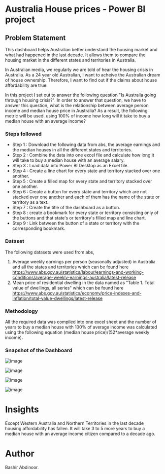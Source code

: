 
# Australia House prices - Power BI project

## Problem Statement

This dashboard helps Australian better understand the housing market and what had happened in the last decade. It allows them to compare the housing market in the different states and territories in Australia.

In Australian media, we regularly we are told of hear the housing crisis in Australia. As a 24 year old Australian, I want to acheive the Australian dream of house ownership. Therefore, I want to find out if the claims about house affordability are true. 

In this project I set out to answer the following question "Is Australia going through housing crisis?". In order to answer that question, we have to answer this question, what is the relationship between average person income and median house price in Australia? As a result, the following metric will be used. using 100% of income how long will it take to buy a median house with an average income? 



### Steps followed 

- Step 1 : Download the following data from abs, the average earnings and the median houses in all the different states and territories.
- Step 2 : Combine the data into one excel file and calculate how long it will take to buy a median house with an average salary.
- Step 3 : Load data into Power BI Desktop as an Excel file.
- Step 4 : Create a line chart for every state and territory stacked over one another.
- Step 5 : Create a filled map for every state and territory stacked over one another.
- Step 6 : Create a button for every state and territory which are not stacked over one another and each of them has the name of the state or territory as a text.
- Step 7 : Create the title of the dashboard as a button.
- Step 8 : create a bookmark for every state or territory consisting only of the buttons and that state's or territory's filled map and line chart.
- Step 9 : Link between the button of a state or territory with the corresponding bookmark.


### Dataset
The following datasets were used from abs,
1. Average weekly earnings per person (seasonally adjusted) in Australia and all the states and territories which can be found here https://www.abs.gov.au/statistics/labour/earnings-and-working-conditions/average-weekly-earnings-australia/latest-release
2. Mean price of residential dwelling in the data named as "Table 1. Total value of dwellings, all series" which can be found here https://www.abs.gov.au/statistics/economy/price-indexes-and-inflation/total-value-dwellings/latest-release

### Methodology
All the required data was compiled into one excel sheet and the number of years to buy a median house with 100% of average income was calculated using the following equation (median house price)/(52*average weekly income).

### Snapshot of the Dashboard
![image](https://github.com/Theeprotagonist/Projects/assets/112685391/ed3f7a82-cc54-4ba9-a11a-756a63aa9bf2)

![image](https://github.com/Theeprotagonist/Projects/assets/112685391/34738e19-8271-4880-a009-698f5558668c)

![image](https://github.com/Theeprotagonist/Projects/assets/112685391/fdc2e6f3-b8bd-4cd7-82ce-890419dd3574)

![image](https://github.com/Theeprotagonist/Projects/assets/112685391/a6b8f9a5-e04a-49fb-9360-c3d0dd99c447)

# Insights
Except Western Australia and Northern Territories in the last decade housing affordability has fallen. It will take 3 to 5 more years to buy a median house with an average income citizen compared to a decade ago.

# Author
Bashir Abdinoor. 
